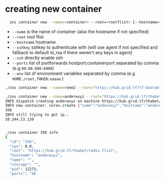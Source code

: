 # creating new container

```bash
  zos container new --name=<container> --root=<rootflist> [--hostname=<hostname>] [--sshkey=<sshkey>] [--privileged] [--ssh] 
```

- `--name` is the name of container (also the hostname if not specified)
- `--root` root flist
- `--hostname` hostname
- `--sshkey` sshkey to authenticate with (will use agent if not specified and fallback to default id_rsa if there weren't any keys in agent)
- `--ssh` directly enable ssh
- `--ports` list of portforwards hostport:containerport separated by comma (e.g `80:80,600:6000`)
- `--env` list of environment variables separated by comma (e.g `HOME:/root,TOKEN:aaaaa` )

```bash
./zos container new --name=reem2 --root="https://hub.grid.tf/tf-bootable/ubuntu:lts.flist" 
```
```bash
./zos container new --name=anderwxyz --root="https://hub.grid.tf/thabet/redis.flist" --ports="9001:11000"
INFO dispatch creating anderwxyz on machine https://hub.grid.tf/thabet/redis.flist false
INFO new container: corex.create {"name":"anderwxyz","hostname":"anderwxyz","root":"https://hub.grid.tf/thabet/redis.flist","privileged":false,"port":{"9001":11000},"nics":[{"type":"default"},{"type":"zerotier","id":"9bee8941b5717835"}],"config":{"/root/.ssh/authorized_keys":"ssh-rsa AAAAB3NzaC1yc2EAAAADAQABAAABAQCeq1MFCQOv3OCLO1HxdQl8V0CxAwt5AzdsNOL91wmHiG9ocgnq2yipv7qz+uCS0AdyOSzB9umyLcOZl2apnuyzSOd+2k6Cj9ipkgVx4nx4q5W1xt4MWIwKPfbfBA9gDMVpaGYpT6ZEv2ykFPnjG0obXzIjAaOsRthawuEF8bPZku1yi83SDtpU7I0pLOl3oifuwPpXTAVkK6GabSfbCJQWBDSYXXM20eRcAhIMmt79zo78FNItHmWpfPxPTWlYW02f7vVxTN/LUeRFoaNXXY+cuPxmcmXp912kW0vhK9IvWXqGAEuSycUOwync/yj+8f7dRU7upFGqd6bXUh67iMl7 ahmed@ahmedheaven\n"}}
350
INFO still trying to get ip..
10.244.13.130


./zos container 350 info
{
  "id": "350",
  "cpu": 0.0,
  "root": "https://hub.grid.tf/thabet/redis.flist",
  "hostname": "anderwxyz",
  "name": "",
  "storage": "",
  "pid": 12273,
  "ports": "90

```


